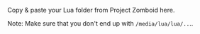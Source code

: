 Copy & paste your Lua folder from Project Zomboid here. 

Note: Make sure that you don't end up with `/media/lua/lua/..`..